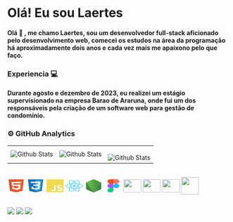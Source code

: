   # Olá! Eu sou Laertes
  #### Olá :wave: , me chamo Laertes, sou um desenvolvedor full-stack aficionado pelo desenvolvimento web, comecei os estudos na área da programação há aproximadamente dois anos e cada vez mais me apaixono pelo que faço.

  ### Experiencia :computer:
  #### Durante agosto e dezembro de 2023, eu realizei um estágio supervisionado na empresa Barao de Araruna, onde fui um dos responsáveis pela criação de um software web para gestão de condomínio.
### ⚙️ GitHub Analytics

<table>
  <tr>
    <td>
      <img
        align="left"
        src="https://github-readme-stats.vercel.app/api?username=Laertes1&theme=dark&hide_border=false&include_all_commits=true"
        alt="Github Stats"
      />
    </td>
    <td>
      <img
        align="left"
        src="https://github-readme-stats.vercel.app/api/top-langs/?username=Laertes1&theme=dark&hide_border=false&include_all_commits=true&count_private=true&layout=compact"
        alt="Github Stats"
      />
    </td>
    <td>
      <br />
      <img
        align="left"
        src="https://github-readme-streak-stats.herokuapp.com/?user=Laertes1&theme=dark&hide_border=false"
        alt="Github Stats"
      />
    </td>
  </tr>
</table>

<div style="display: inline_block"><br>
  <img align="center"  height="30" width="40" src="https://raw.githubusercontent.com/devicons/devicon/master/icons/html5/html5-original.svg">
 
  <img align="center" height="30" width="40" src="https://raw.githubusercontent.com/devicons/devicon/master/icons/css3/css3-original.svg">
  <img align="center" height="30" width="40" src="https://raw.githubusercontent.com/devicons/devicon/master/icons/javascript/javascript-plain.svg">

  <img align="center"  height="30" width="40" src="https://raw.githubusercontent.com/devicons/devicon/master/icons/react/react-original.svg">
  
  <img align="center" height="30" width="40" src="https://raw.githubusercontent.com/devicons/devicon/master/icons/nodejs/nodejs-original.svg"> 
        
  <img align="center" height="30" width="40" src="https://raw.githubusercontent.com/devicons/devicon/master/icons/figma/figma-original.svg">
  
  <img  align="center" height="30" width="40" src="https://cdn.jsdelivr.net/gh/devicons/devicon/icons/typescript/typescript-original.svg" />
  
  <img align="center" height="30" width="40" src="https://cdn.jsdelivr.net/gh/devicons/devicon/icons/mysql/mysql-original.svg" />
  
  <img align="center" height="30" width="40" src="https://cdn.jsdelivr.net/gh/devicons/devicon/icons/git/git-original.svg" />
  <img width="40" height="40" align="center" src="https://encrypted-tbn0.gstatic.com/images?q=tbn:ANd9GcQ_AjvtgRN8bmNL9LuEWcuzst00FdtzIg5zOqlne6BNXiFE78056f7PVx95kKdko-oZowc&usqp=CAU" />  
                    
</div>

##

<div> 
  <a href="https://www.instagram.com/laertes.js/" target="_blank"><img src="https://img.shields.io/badge/-Instagram-%23E4405F?style=for-the-badge&logo=instagram&logoColor=white" target="_blank"></a>
  <a href = "mailto:laertes.angelo@gmail.com"><img src="https://img.shields.io/badge/-Gmail-ffffff?style=for-the-badge&logo=gmail&logoColor=rad" target="_blank"></a>
  <a href="https://www.linkedin.com/in/laertes-angelo-b5b618235/" target="_blank"><img src="https://img.shields.io/badge/-LinkedIn-%230077B5?style=for-the-badge&logo=linkedin&logoColor=white" target="_blank"></a> 

</div>
